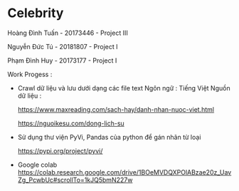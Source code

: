 ﻿# Celebrity
Hoàng Đình Tuấn - 20173446 - Project III

Nguyễn Đức Tú   - 20181807 - Project I

Phạm Đình Huy   - 20173177 - Project I

Work Progess : 
- Crawl dữ liệu và lưu dưới dạng các file text
  Ngôn ngữ : Tiếng Việt
  Nguồn dữ liệu :

	https://www.maxreading.com/sach-hay/danh-nhan-nuoc-viet.html

	https://nguoikesu.com/dong-lich-su

- Sử dụng thư viện PyVi, Pandas của python để gán nhãn từ loại 

	https://pypi.org/project/pyvi/
- Google colab 
	https://colab.research.google.com/drive/1BOeMVDQXPOlABzae20z_UavZg_PcwbUc#scrollTo=1kJQ5bmN227w
